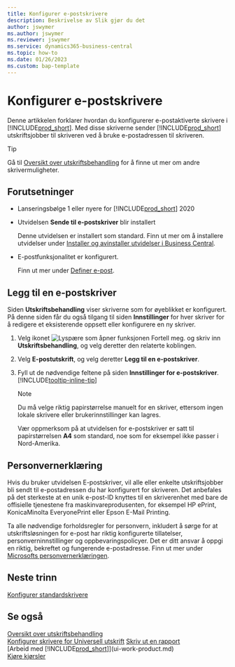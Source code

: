 ```yaml
---
title: Konfigurer e-postskrivere
description: Beskrivelse av Slik gjør du det
author: jswymer
ms.author: jswymer
ms.reviewer: jswymer
ms.service: dynamics365-business-central
ms.topic: how-to
ms.date: 01/26/2023
ms.custom: bap-template
---
```

# Konfigurer e-postskrivere

Denne artikkelen forklarer hvordan du konfigurerer e-postaktiverte skrivere i [!INCLUDE[prod_short](includes/prod_short.md)]. Med disse skriverne sender [!INCLUDE[prod_short](includes/prod_short.md)] utskriftsjobber til skriveren ved å bruke e-postadressen til skriveren.

> [!TIP]
> Gå til [Oversikt over utskriftsbehandling](admin-printer-setup-overview.md) for å finne ut mer om andre skrivermuligheter. 

## Forutsetninger

- Lanseringsbølge 1 eller nyere for [!INCLUDE[prod_short](includes/prod_short.md)] 2020
- Utvidelsen **Sende til e-postskriver** blir installert

    Denne utvidelsen er installert som standard. Finn ut mer om å installere utvidelser under [Installer og avinstaller utvidelser i Business Central](ui-extensions-install-uninstall.md).
- E-postfunksjonalitet er konfigurert.

   Finn ut mer under [Definer e-post](admin-how-setup-email.md).

## Legg til en e-postskriver

Siden **Utskriftsbehandling** viser skriverne som for øyeblikket er konfigurert. På denne siden får du også tilgang til siden **Innstillinger** for hver skriver for å redigere et eksisterende oppsett eller konfigurere en ny skriver.

1. Velg ikonet ![Lyspære som åpner funksjonen Fortell meg.](media/ui-search/search_small.png "Fortell hva du vil gjøre") og skriv inn **Utskriftsbehandling**, og velg deretter den relaterte koblingen.
2. Velg **E-postutskrift**, og velg deretter **Legg til en e-postskriver**.
3. Fyll ut de nødvendige feltene på siden **Innstillinger for e-postskriver**. [!INCLUDE[tooltip-inline-tip](includes/tooltip-inline-tip_md.md)]

    > [!NOTE]
    > Du må velge riktig papirstørrelse manuelt for en skriver, ettersom ingen lokale skrivere eller brukerinnstillinger kan lagres.
    >
    > Vær oppmerksom på at utvidelsen for e-postskriver er satt til papirstørrelsen **A4** som standard, noe som for eksempel ikke passer i Nord-Amerika.

## Personvernerklæring

Hvis du bruker utvidelsen E-postskriver, vil alle eller enkelte utskriftsjobber bli sendt til e-postadressen du har konfigurert for skriveren. Det anbefales på det sterkeste at en unik e-post-ID knyttes til en skriverenhet med bare de offisielle tjenestene fra maskinvareprodusenten, for eksempel HP ePrint, KonicaMinolta EveryonePrint eller Epson E-Mail Printing.

Ta alle nødvendige forholdsregler for personvern, inkludert å sørge for at utskriftsløsningen for e-post har riktig konfigurerte tillatelser, personverninnstillinger og oppbevaringspolicyer. Det er ditt ansvar å oppgi en riktig, bekreftet og fungerende e-postadresse. Finn ut mer under [Microsofts personvernerklæringen](https://privacy.microsoft.com/privacystatement).

## Neste trinn

[Konfigurer standardskrivere](ui-specify-printer-selection-reports.md)

## Se også

[Oversikt over utskriftsbehandling](admin-printer-setup-overview.md)  
[Konfigurer skrivere for Universell utskrift](admin-printer-setup-universal-print.md)
[Skriv ut en rapport](ui-work-report.md#PrintReport)  
[Arbeid med [!INCLUDE[prod_short](includes/prod_short.md)]](ui-work-product.md)  
[Kjøre kjørsler](ui-how-run-batch-jobs.md)  
